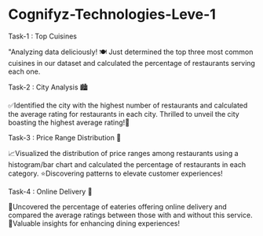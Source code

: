 # Cognifyz-Technologies-Leve-1
Task-1 : Top Cuisines

"Analyzing data deliciously! 🍽 Just determined the top three most common cuisines in our dataset and calculated the percentage of restaurants serving each one.

Task-2 : City Analysis 🏙

✅Identified the city with the highest number of restaurants and calculated the average rating for restaurants in each city. Thrilled to unveil the city boasting the highest average rating!🤩

Task-3 : Price Range Distribution 🔖

📈Visualized the distribution of price ranges among restaurants using a histogram/bar chart and calculated the percentage of restaurants in each category. ⭐Discovering patterns to elevate customer experiences!

Task-4 : Online Delivery 🚚

🚀Uncovered the percentage of eateries offering online delivery and compared the average ratings between those with and without this service. 🧬Valuable insights for enhancing dining experiences!
